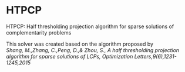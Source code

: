 # HTPCP
HTPCP: Half thresholding projection algorithm for sparse solutions of  complementarity problems 

This solver was created based on the algorithm proposed by  
*Shang, M.,Zhang, C.,Peng, D.,& Zhou, S., A half thresholding projection algorithm for sparse solutions of LCPs, Optimization Letters,9(6),1231-1245,2015*
